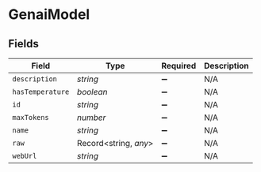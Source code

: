 # GenaiModel


## Fields

| Field                 | Type                  | Required              | Description           |
| --------------------- | --------------------- | --------------------- | --------------------- |
| `description`         | *string*              | :heavy_minus_sign:    | N/A                   |
| `hasTemperature`      | *boolean*             | :heavy_minus_sign:    | N/A                   |
| `id`                  | *string*              | :heavy_minus_sign:    | N/A                   |
| `maxTokens`           | *number*              | :heavy_minus_sign:    | N/A                   |
| `name`                | *string*              | :heavy_minus_sign:    | N/A                   |
| `raw`                 | Record<string, *any*> | :heavy_minus_sign:    | N/A                   |
| `webUrl`              | *string*              | :heavy_minus_sign:    | N/A                   |